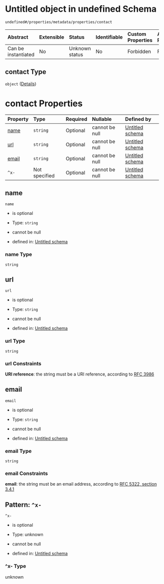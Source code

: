 # Untitled object in undefined Schema

```txt
undefined#/properties/metadata/properties/contact
```



| Abstract            | Extensible | Status         | Identifiable | Custom Properties | Additional Properties | Access Restrictions | Defined In                                                        |
| :------------------ | :--------- | :------------- | :----------- | :---------------- | :-------------------- | :------------------ | :---------------------------------------------------------------- |
| Can be instantiated | No         | Unknown status | No           | Forbidden         | Forbidden             | none                | [test.schema.json*](json/test.schema.json "open original schema") |

## contact Type

`object` ([Details](test-properties-metadata-properties-contact.md))

# contact Properties

| Property        | Type          | Required | Nullable       | Defined by                                                                                                                                                       |
| :-------------- | :------------ | :------- | :------------- | :--------------------------------------------------------------------------------------------------------------------------------------------------------------- |
| [name](#name)   | `string`      | Optional | cannot be null | [Untitled schema](test-properties-metadata-properties-contact-properties-name.md "undefined#/properties/metadata/properties/contact/properties/name")            |
| [url](#url)     | `string`      | Optional | cannot be null | [Untitled schema](test-properties-metadata-properties-contact-properties-url.md "undefined#/properties/metadata/properties/contact/properties/url")              |
| [email](#email) | `string`      | Optional | cannot be null | [Untitled schema](test-properties-metadata-properties-contact-properties-email.md "undefined#/properties/metadata/properties/contact/properties/email")          |
| `^x-`           | Not specified | Optional | cannot be null | [Untitled schema](test-properties-metadata-properties-contact-patternproperties-x-.md "undefined#/properties/metadata/properties/contact/patternProperties/^x-") |

## name



`name`

*   is optional

*   Type: `string`

*   cannot be null

*   defined in: [Untitled schema](test-properties-metadata-properties-contact-properties-name.md "undefined#/properties/metadata/properties/contact/properties/name")

### name Type

`string`

## url



`url`

*   is optional

*   Type: `string`

*   cannot be null

*   defined in: [Untitled schema](test-properties-metadata-properties-contact-properties-url.md "undefined#/properties/metadata/properties/contact/properties/url")

### url Type

`string`

### url Constraints

**URI reference**: the string must be a URI reference, according to [RFC 3986](https://tools.ietf.org/html/rfc3986 "check the specification")

## email



`email`

*   is optional

*   Type: `string`

*   cannot be null

*   defined in: [Untitled schema](test-properties-metadata-properties-contact-properties-email.md "undefined#/properties/metadata/properties/contact/properties/email")

### email Type

`string`

### email Constraints

**email**: the string must be an email address, according to [RFC 5322, section 3.4.1](https://tools.ietf.org/html/rfc5322 "check the specification")

## Pattern: `^x-`



`^x-`

*   is optional

*   Type: unknown

*   cannot be null

*   defined in: [Untitled schema](test-properties-metadata-properties-contact-patternproperties-x-.md "undefined#/properties/metadata/properties/contact/patternProperties/^x-")

### ^x- Type

unknown
